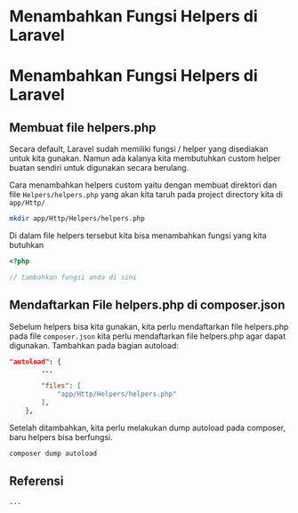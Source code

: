 # Menambahkan Fungsi Helpers di Laravel


# Menambahkan Fungsi Helpers di Laravel

## Membuat file helpers.php

Secara default, Laravel sudah memiliki fungsi / helper yang disediakan untuk kita gunakan. Namun ada kalanya kita membutuhkan custom helper buatan sendiri untuk digunakan secara berulang.

Cara menambahkan helpers custom yaitu dengan membuat direktori dan file `Helpers/helpers.php` yang akan kita taruh pada project directory kita di `app/Http/`
```bash
mkdir app/Http/Helpers/helpers.php
```
Di dalam file helpers tersebut kita bisa menambahkan fungsi yang kita butuhkan
```php
<?php

// tambahkan fungsi anda di sini

```

## Mendaftarkan File helpers.php di composer.json
Sebelum helpers bisa kita gunakan, kita perlu mendaftarkan file helpers.php pada file `composer.json` kita perlu mendaftarkan file helpers.php agar dapat digunakan. Tambahkan pada bagian autoload:
```json
"autoload": {
        ...

        "files": [
            "app/Http/Helpers/helpers.php"
        ],
    },
```
Setelah ditambahkan, kita perlu melakukan dump autoload pada composer, baru helpers bisa berfungsi.
```bash
composer dump autoload
```

## Referensi

`...`
